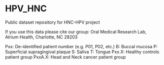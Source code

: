 # HPV_HNC
Public dataset repository for HNC-HPV project

If you use this data please cite our group:
Oral Medical Research Lab, Atrium Health, Charlotte, NC 28203


Pxx: De-identified patient number (e.g. P01, P02, etc.)
B: Buccal mucosa
P: Superficial supragingival plaque
S: Saliva
T: Tongue
Pxx.X: Healthy controls patient group
PxxA.X: Head and Neck cancer patient group
